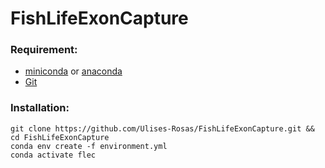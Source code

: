 # FishLifeExonCapture

### Requirement:

* [miniconda](https://docs.conda.io/en/latest/miniconda.html) or [anaconda](https://www.anaconda.com/download/)
* [Git](https://git-scm.com/downloads/)

### Installation:
```shell
git clone https://github.com/Ulises-Rosas/FishLifeExonCapture.git && cd FishLifeExonCapture 
conda env create -f environment.yml
conda activate flec  
```
